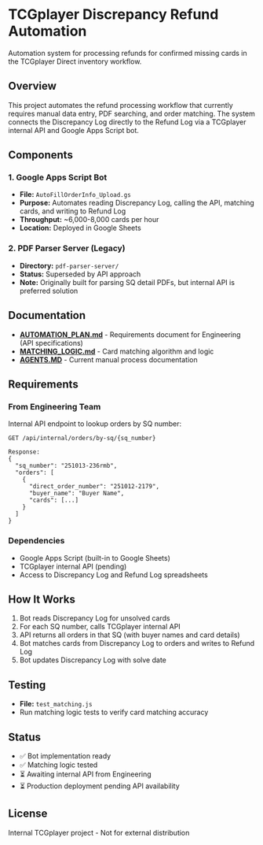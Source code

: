 # TCGplayer Discrepancy Refund Automation

Automation system for processing refunds for confirmed missing cards in the TCGplayer Direct inventory workflow.

## Overview

This project automates the refund processing workflow that currently requires manual data entry, PDF searching, and order matching. The system connects the Discrepancy Log directly to the Refund Log via a TCGplayer internal API and Google Apps Script bot.

## Components

### 1. Google Apps Script Bot
- **File:** `AutoFillOrderInfo_Upload.gs`
- **Purpose:** Automates reading Discrepancy Log, calling the API, matching cards, and writing to Refund Log
- **Throughput:** ~6,000-8,000 cards per hour
- **Location:** Deployed in Google Sheets

### 2. PDF Parser Server (Legacy)
- **Directory:** `pdf-parser-server/`
- **Status:** Superseded by API approach
- **Note:** Originally built for parsing SQ detail PDFs, but internal API is preferred solution

## Documentation

- **[AUTOMATION_PLAN.md](AUTOMATION_PLAN.md)** - Requirements document for Engineering (API specifications)
- **[MATCHING_LOGIC.md](MATCHING_LOGIC.md)** - Card matching algorithm and logic
- **[AGENTS.MD](AGENTS.MD)** - Current manual process documentation

## Requirements

### From Engineering Team
Internal API endpoint to lookup orders by SQ number:

```
GET /api/internal/orders/by-sq/{sq_number}

Response:
{
  "sq_number": "251013-236rmb",
  "orders": [
    {
      "direct_order_number": "251012-2179",
      "buyer_name": "Buyer Name",
      "cards": [...]
    }
  ]
}
```

### Dependencies
- Google Apps Script (built-in to Google Sheets)
- TCGplayer internal API (pending)
- Access to Discrepancy Log and Refund Log spreadsheets

## How It Works

1. Bot reads Discrepancy Log for unsolved cards
2. For each SQ number, calls TCGplayer internal API
3. API returns all orders in that SQ (with buyer names and card details)
4. Bot matches cards from Discrepancy Log to orders and writes to Refund Log
5. Bot updates Discrepancy Log with solve date

## Testing

- **File:** `test_matching.js`
- Run matching logic tests to verify card matching accuracy

## Status

- ✅ Bot implementation ready
- ✅ Matching logic tested
- ⏳ Awaiting internal API from Engineering
- ⏳ Production deployment pending API availability

## License

Internal TCGplayer project - Not for external distribution

